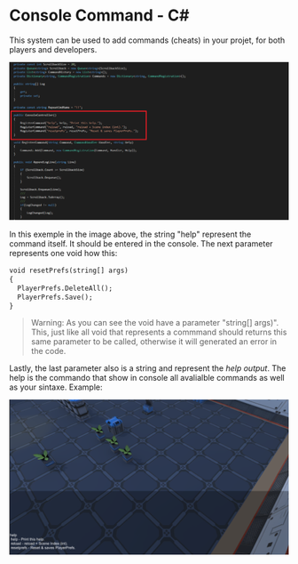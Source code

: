 # Console Command - C#

This system can be used to add commands (cheats) in your projet, for both players and developers. 

![Example Image](https://github.com/Vinccius/Optimus-ConsoleCommand/blob/master/ConsoleCommand%20print%202.png)

In this exemple in the image above, the string "help" represent the command itself. It should be entered in the console. The next parameter represents one void how this: 


    void resetPrefs(string[] args)
    {
      PlayerPrefs.DeleteAll();
      PlayerPrefs.Save();
    }

> Warning: As you can see the void have a parameter "string[] args)". This, just like all void that represents a commmand should returns this same parameter to be called, otherwise it will generated an error in the code.


Lastly, the last parameter also is a string and represent the *help output*. The help is the commando that show in console all avalialble commands as well as your sintaxe. Example:

![Example Image](https://github.com/Vinccius/Optimus-ConsoleCommand/blob/master/ConsoleCommand%20print.png)
